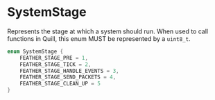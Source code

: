 # SystemStage

Represents the stage at which a system should run. When used to call functions in Quill, this enum MUST be represented by a `uint8_t`.

```C
enum SystemStage {
    FEATHER_STAGE_PRE = 1,
    FEATHER_STAGE_TICK = 2,
    FEATHER_STAGE_HANDLE_EVENTS = 3,
    FEATHER_STAGE_SEND_PACKETS = 4,
    FEATHER_STAGE_CLEAN_UP = 5
}
```